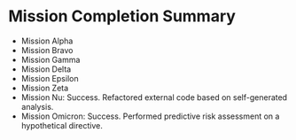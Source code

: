 # Mission Completion Summary

- Mission Alpha
- Mission Bravo
- Mission Gamma
- Mission Delta
- Mission Epsilon
- Mission Zeta
- Mission Nu: Success. Refactored external code based on self-generated analysis.
- Mission Omicron: Success. Performed predictive risk assessment on a hypothetical directive.